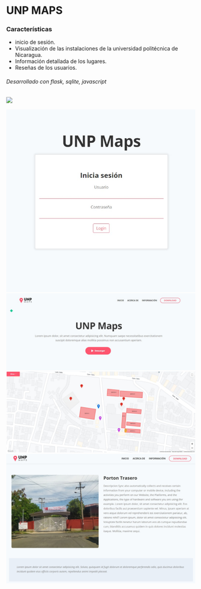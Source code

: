 # UNP MAPS

### Características

- inicio de sesión.
- Visualización de las instalaciones de la universidad politécnica de Nicaragua.
- Información detallada de los lugares.
- Reseñas de los usuarios.

###### Desarrollado con flask, sqlite, javascript

![](https://img.shields.io/bower/v/editor.md.svg)

![](https://github.com/justin-campos/unpmaps/blob/main/static/images/preview/5.jpeg?raw=true)
![](https://github.com/justin-campos/unpmaps/blob/main/static/images/preview/3.jpeg?raw=true)
![](https://github.com/justin-campos/unpmaps/blob/main/static/images/preview/2.jpeg?raw=true)
![](https://github.com/justin-campos/unpmaps/blob/main/static/images/preview/1.jpeg?raw=true)
